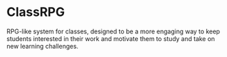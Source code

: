 # ClassRPG
RPG-like system for classes, designed to be a more engaging way to keep students interested in their work and motivate them to study and take on new learning challenges.
